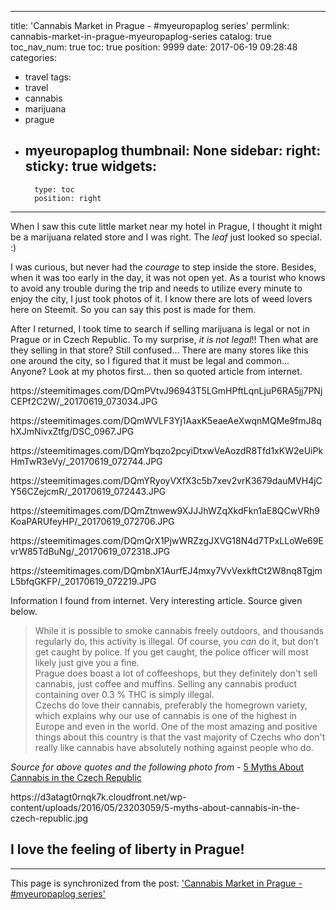 
---
title: 'Cannabis Market in Prague - #myeuropaplog series'
permlink: cannabis-market-in-prague-myeuropaplog-series
catalog: true
toc_nav_num: true
toc: true
position: 9999
date: 2017-06-19 09:28:48
categories:
- travel
tags:
- travel
- cannabis
- marijuana
- prague
- myeuropaplog
thumbnail: None
sidebar:
    right:
        sticky: true
widgets:
    -
        type: toc
        position: right
---


<html>
<p>When I saw this cute little market near my hotel in Prague, I thought it might be a marijuana related store and I was right. The <em>leaf</em> just looked so special. :)</p>
<p>I was curious, but never had the <em>courage</em> to step inside the store. Besides, when it was too early in the day, it was not open yet. As a tourist who knows to avoid any trouble during the trip and needs to utilize every minute to enjoy the city, I just took photos of it. I know there are lots of weed lovers here on Steemit. So you can say this post is made for them.&nbsp;</p>
<p>After I returned, I took time to search if selling marijuana is legal or not in Prague or in Czech Republic. To my surprise,<em> it is not legal</em>!! Then what are they selling in that store? Still confused... There are many stores like this one around the city, so I figured that it must be legal and common... Anyone? Look at my photos first... then so quoted article from internet.</p>
<p>https://steemitimages.com/DQmPVtvJ96943T5LGmHPftLqnLjuP6RA5jj7PNjCEPf2C2W/_20170619_073034.JPG</p>
<p>https://steemitimages.com/DQmWVLF3Yj1AaxK5eaeAeXwqnMQMe9fmJ8qhXJmNivxZtfg/DSC_0967.JPG</p>
<p>https://steemitimages.com/DQmYbqzo2pcyiDtxwVeAozdR8Tfd1xKW2eUiPkHmTwR3eVy/_20170619_072744.JPG</p>
<p>https://steemitimages.com/DQmYRyoyVXfX3c5b7xev2vrK3679dauMVH4jCY56CZejcmR/_20170619_072443.JPG</p>
<p>https://steemitimages.com/DQmZtnwew9XJJJhWZqXkdFkn1aE8QCwVRh9KoaPARUfeyHP/_20170619_072706.JPG</p>
<p>https://steemitimages.com/DQmQrX1PjwWRZzgJXVG18N4d7TPxLLoWe69EvrW85TdBuNg/_20170619_072318.JPG</p>
<p>https://steemitimages.com/DQmbnX1AurfEJ4mxy7VvVexkftCt2W8nq8TgjmL5bfqGKFP/_20170619_072219.JPG</p>
<p>Information I found from internet. Very interesting article. Source given below.</p>
<blockquote>While it is possible to smoke cannabis freely outdoors, and thousands regularly do, this activity is illegal. Of course, you <em>can</em> do it, but don’t get caught by police. If you get caught, the police officer will most likely just give you a fine. &nbsp;<br>
Prague does boast a lot of coffeeshops, but they definitely don't sell cannabis, just coffee and muffins. Selling any cannabis product containing over 0.3 % THC is simply illegal.<br>
Czechs do love their cannabis, preferably the homegrown variety, which explains why our use of cannabis is one of the highest in Europe and even in the world. One of the most amazing and positive things about this country is that the vast majority of Czechs who don't really like cannabis have absolutely nothing against people who do.&nbsp;</blockquote>
<p><em>Source for above quotes and the following photo from </em>- <a href="https://www.leafly.com/news/politics/5-myths-about-cannabis-in-the-czech-republic">5 Myths About Cannabis in the Czech Republic</a></p>
<p>https://d3atagt0rnqk7k.cloudfront.net/wp-content/uploads/2016/05/23203059/5-myths-about-cannabis-in-the-czech-republic.jpg</p>
<h2>I love the feeling of liberty in Prague!</h2>
</html>

- - -

This page is synchronized from the post: ['Cannabis Market in Prague - #myeuropaplog series'](https://steemit.com/@deanliu/cannabis-market-in-prague-myeuropaplog-series)

